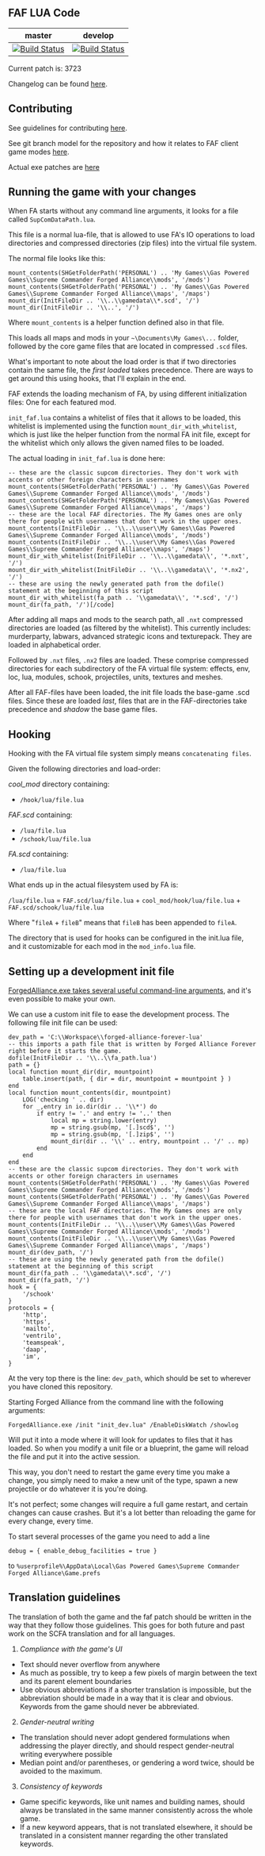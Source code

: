 FAF LUA Code
------------
master|develop
 ------------ | -------------
[![Build Status](https://travis-ci.org/FAForever/fa.svg?branch=master)](https://travis-ci.org/FAForever/fa) | [![Build Status](https://travis-ci.org/FAForever/fa.svg?branch=develop)](https://travis-ci.org/FAForever/fa)

Current patch is: 3723

Changelog can be found [here](changelog.md).


Contributing
------------

See guidelines for contributing [here](CONTRIBUTING.md).

See git branch model for the repository and how it relates to FAF client game modes [here](branchmodel.png).

Actual exe patches are [here](https://github.com/FAETHER/FA-Binary-Patches)

Running the game with your changes
----------------------------------

When FA starts without any command line arguments, it looks for a file called `SupComDataPath.lua`.

This file is a normal lua-file, that is allowed to use FA's IO operations to load directories and compressed directories (zip files) into the virtual file system.

The normal file looks like this:

    mount_contents(SHGetFolderPath('PERSONAL') .. 'My Games\\Gas Powered Games\\Supreme Commander Forged Alliance\\mods', '/mods')
    mount_contents(SHGetFolderPath('PERSONAL') .. 'My Games\\Gas Powered Games\\Supreme Commander Forged Alliance\\maps', '/maps')
    mount_dir(InitFileDir .. '\\..\\gamedata\\*.scd', '/')
    mount_dir(InitFileDir .. '\\..', '/')

Where `mount_contents` is a helper function defined also in that file.

This loads all maps and mods in your `~\Documents\My Games\...` folder, followed by the core game files that are located in compressed `.scd` files.

What's important to note about the load order is that if two directories contain the same file, the *first loaded* takes precedence. There are ways to get around this using hooks, that I'll explain in the end.

FAF extends the loading mechanism of FA, by using different initialization files: One for each featured mod.

`init_faf.lua` contains a whitelist of files that it allows to be loaded, this whitelist is implemented using the function `mount_dir_with_whitelist`, which is just like the helper function from the normal FA init file, except for the whitelist which only allows the given named files to be loaded.

The actual loading in `init_faf.lua` is done here:

    -- these are the classic supcom directories. They don't work with accents or other foreign characters in usernames
    mount_contents(SHGetFolderPath('PERSONAL') .. 'My Games\\Gas Powered Games\\Supreme Commander Forged Alliance\\mods', '/mods')
    mount_contents(SHGetFolderPath('PERSONAL') .. 'My Games\\Gas Powered Games\\Supreme Commander Forged Alliance\\maps', '/maps')
    -- these are the local FAF directories. The My Games ones are only there for people with usernames that don't work in the upper ones.
    mount_contents(InitFileDir .. '\\..\\user\\My Games\\Gas Powered Games\\Supreme Commander Forged Alliance\\mods', '/mods')
    mount_contents(InitFileDir .. '\\..\\user\\My Games\\Gas Powered Games\\Supreme Commander Forged Alliance\\maps', '/maps')
    mount_dir_with_whitelist(InitFileDir .. '\\..\\gamedata\\', '*.nxt', '/')
    mount_dir_with_whitelist(InitFileDir .. '\\..\\gamedata\\', '*.nx2', '/')
    -- these are using the newly generated path from the dofile() statement at the beginning of this script
    mount_dir_with_whitelist(fa_path .. '\\gamedata\\', '*.scd', '/')
    mount_dir(fa_path, '/')[/code]

After adding all maps and mods to the search path, all `.nxt` compressed directories are loaded (as filtered by the whitelist). This currently includes: murderparty, labwars, advanced strategic icons and texturepack. They are loaded in alphabetical order.

Followed by `.nxt` files, `.nx2` files are loaded. These comprise compressed directories for each subdirectory of the FA virtual file system: effects, env, loc, lua, modules, schook, projectiles, units, textures and meshes.

After all FAF-files have been loaded, the init file loads the base-game .scd files. Since these are loaded _last_, files that are in the FAF-directories take precedence and _shadow_ the base game files.

Hooking
-------

Hooking with the FA virtual file system simply means `concatenating files`.

Given the following directories and load-order:

*cool_mod* directory containing:
- `/hook/lua/file.lua`

*FAF.scd* containing:
- `/lua/file.lua`
- `/schook/lua/file.lua`

*FA.scd* containing:
- `/lua/file.lua`

What ends up in the actual filesystem used by FA is:

`/lua/file.lua` = `FAF.scd/lua/file.lua` + `cool_mod/hook/lua/file.lua` + `FAF.scd/schook/lua/file.lua`

Where "`fileA` + `fileB`" means that `fileB` has been appended to `fileA`.

The directory that is used for hooks can be configured in the init.lua file, and it customizable for each mod in the `mod_info.lua` file.

Setting up a development init file
----------------------------------


[ForgedAlliance.exe takes several useful command-line arguments](http://supcom.wikia.com/wiki/Command_line_switches), and it's even possible to make your own.

We can use a custom init file to ease the development process. The following file init file can be used:

    dev_path = 'C:\\Workspace\\forged-alliance-forever-lua'
    -- this imports a path file that is written by Forged Alliance Forever right before it starts the game.
    dofile(InitFileDir .. '\\..\\fa_path.lua')
    path = {}
    local function mount_dir(dir, mountpoint)
        table.insert(path, { dir = dir, mountpoint = mountpoint } )
    end
    local function mount_contents(dir, mountpoint)
        LOG('checking ' .. dir)
        for _,entry in io.dir(dir .. '\\*') do
            if entry != '.' and entry != '..' then
                local mp = string.lower(entry)
                mp = string.gsub(mp, '[.]scd$', '')
                mp = string.gsub(mp, '[.]zip$', '')
                mount_dir(dir .. '\\' .. entry, mountpoint .. '/' .. mp)
            end
        end
    end
    -- these are the classic supcom directories. They don't work with accents or other foreign characters in usernames
    mount_contents(SHGetFolderPath('PERSONAL') .. 'My Games\\Gas Powered Games\\Supreme Commander Forged Alliance\\mods', '/mods')
    mount_contents(SHGetFolderPath('PERSONAL') .. 'My Games\\Gas Powered Games\\Supreme Commander Forged Alliance\\maps', '/maps')
    -- these are the local FAF directories. The My Games ones are only there for people with usernames that don't work in the upper ones.
    mount_contents(InitFileDir .. '\\..\\user\\My Games\\Gas Powered Games\\Supreme Commander Forged Alliance\\mods', '/mods')
    mount_contents(InitFileDir .. '\\..\\user\\My Games\\Gas Powered Games\\Supreme Commander Forged Alliance\\maps', '/maps')
    mount_dir(dev_path, '/')
    -- these are using the newly generated path from the dofile() statement at the beginning of this script
    mount_dir(fa_path .. '\\gamedata\\*.scd', '/')
    mount_dir(fa_path, '/')
    hook = {
        '/schook'
    }
    protocols = {
        'http',
        'https',
        'mailto',
        'ventrilo',
        'teamspeak',
        'daap',
        'im',
    }

At the very top there is the line: `dev_path`, which should be set to wherever you have cloned this repository.


Starting Forged Alliance from the command line with the following arguments:

`ForgedAlliance.exe /init "init_dev.lua" /EnableDiskWatch /showlog`

Will put it into a mode where it will look for updates to files that it has loaded. So when you modify a unit file or a blueprint, the game will reload the file and put it into the active session.

This way, you don't need to restart the game every time you make a change, you simply need to make a new unit of the type, spawn a new projectile or do whatever it is you're doing.

It's not perfect; some changes will require a full game restart, and certain changes can cause crashes. But it's a lot better than reloading the game for every change, every time.

To start several processes of the game you need to add a line

`debug = { enable_debug_facilities = true }`

to `%userprofile%\AppData\Local\Gas Powered Games\Supreme Commander Forged Alliance\Game.prefs`

Translation guidelines
----------------------------------


The translation of both the game and the faf patch should be written in the way that they follow those guidelines. 
This goes for both future and past work on the SCFA translation and for all languages.

1) *Compliance with the game's UI*
- Text should never overflow from anywhere
- As much as possible, try to keep a few pixels of margin between the text and its parent element boundaries
- Use obvious abbreviations if a shorter translation is impossible, but the abbreviation should be made in a way that it is clear and obvious. Keywords from the game should never be abbreviated.

2) *Gender-neutral writing*
- The translation should never adopt gendered formulations when addressing the player directly, and should respect gender-neutral writing everywhere possible
- Median point and/or parentheses, or gendering a word twice, should be avoided to the maximum.

3) *Consistency of keywords*
- Game specific keywords, like unit names and building names, should always be translated in the same manner consistently across the whole game.
- If a new keyword appears, that is not translated elsewhere, it should be translated in a consistent manner regarding the other translated keywords.
